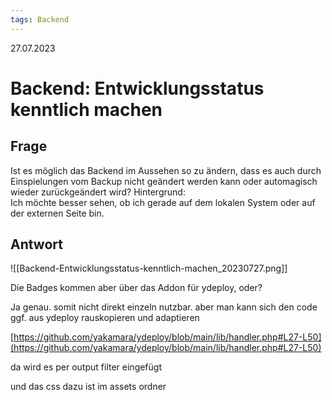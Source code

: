 ```yaml
---
tags: Backend
---
```


27.07.2023

# Backend: Entwicklungsstatus kenntlich machen


## Frage

Ist es möglich das Backend im Aussehen so zu ändern, dass es auch durch Einspielungen vom Backup nicht geändert werden kann oder automagisch wieder zurückgeändert wird?
Hintergrund:  
Ich möchte besser sehen, ob ich gerade auf dem lokalen System oder auf der externen Seite bin.



## Antwort

![[Backend-Entwicklungsstatus-kenntlich-machen_20230727.png]]

Die Badges kommen aber über das Addon für ydeploy, oder?

Ja genau. somit nicht direkt einzeln nutzbar. aber man kann sich den code ggf. aus ydeploy rauskopieren und adaptieren

[https://github.com/yakamara/ydeploy/blob/main/lib/handler.php#L27-L50](https://github.com/yakamara/ydeploy/blob/main/lib/handler.php#L27-L50)

da wird es per output filter eingefügt

und das css dazu ist im assets ordner